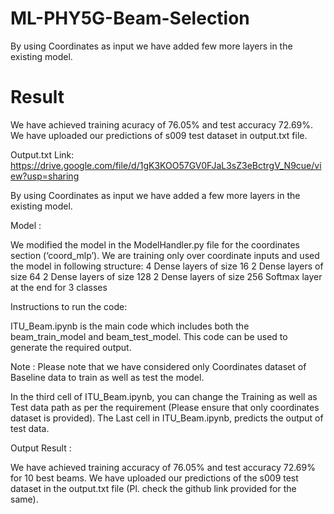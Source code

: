 # ML-PHY5G-Beam-Selection
By using Coordinates as input we have added few more layers in the existing model. 



# Result
We have achieved training acuracy of 76.05% and test accuracy 72.69%. We have uploaded our predictions of s009 test dataset in output.txt file.

Output.txt Link: https://drive.google.com/file/d/1gK3KOO57GV0FJaL3sZ3eBctrgV_N9cue/view?usp=sharing 


By using Coordinates as input we have added a few more layers in the existing model.

Model : 

We modified the model in the ModelHandler.py file for the coordinates section (‘coord_mlp’). We are training only over coordinate inputs and used the model in following structure:
4 Dense layers of size 16
2 Dense layers of size 64
2 Dense layers of size 128
2 Dense layers of size 256
Softmax layer at the end for 3 classes


Instructions to run the code:

ITU_Beam.ipynb is the main code which includes both the beam_train_model and beam_test_model. This code can be used to generate the required output.

Note : Please note that we have considered only Coordinates dataset of Baseline data to train as well as test the model. 

In the third cell of ITU_Beam.ipynb, you can change the Training as well as Test data path as per the requirement (Please ensure that only coordinates dataset is provided).
The Last cell in ITU_Beam.ipynb, predicts the output of test data.



Output Result :

We have achieved training accuracy of 76.05% and test accuracy 72.69% for 10 best beams. We have uploaded our predictions of the s009 test dataset in the output.txt file (Pl. check the github link provided for the same). 
